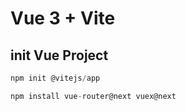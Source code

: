 # Vue 3 + Vite

## init Vue Project

```js
npm init @vitejs/app

npm install vue-router@next vuex@next
```

